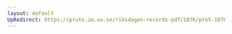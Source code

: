 ```yaml
---
layout: default
UpRedirect: https://pruto.im.uu.se/riksdagen-records-pdf/1876/prot-1876--ak--057.pdf
---
```

